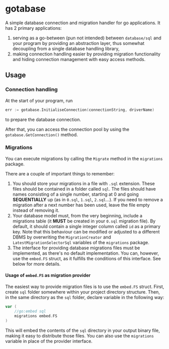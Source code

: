 # gotabase
A simple database connection and migration handler for go applications.
It has 2 primary applications:
1. serving as a go-between (pun not intended) between `database/sql` and your program by providing an abstraction layer, thus somewhat decoupling from a single database handling library,
2. making connection handling easier by providing migration functionality and hiding connection management with easy access methods.

## Usage
### Connection handling

At the start of your program, run
```go
err := gotabase.InitialiseConnection(connectionString, driverName)
```
to prepare the database connection.

After that, you can access the connection pool by using the `gotabase.GetConnection()` method.

### Migrations

You can execute migrations by calling the `Migrate` method in the `migrations` package.

There are a couple of important things to remember:
1. You should store your migrations in a file with `.sql` extension. These files should be contained in a folder called `sql`. The files should have names consisting of a single number, starting at 0 and going **SEQUENTIALLY** up (as in `0.sql`, `1.sql`, `2.sql`...). If you need to remove a migration after a next number has been used, leave the file empty instead of removing it.
2. Your database model must, from the very beginning, include a migrations table (it **MUST** be created in your `0.sql` migration file). By default, it should contain a single integer column called `id` as a primary key. Note that this behaviour can be modified or adjusted to a different DBMS by overwriting the `MigrationCreator` and `LatestMigrationSelectorSql` variables of the `migrations` package.
3. The interface for providing database migrations files must be implemented, as there's no default implementation. You can, however, use the `embed.FS` struct, as it fulfills the conditions of this interface. See below for more details.

#### Usage of `embed.FS` as migration provider
The easiest way to provide migration files is to use the `embed.FS` struct.
First, create `sql` folder somewhere within your project directory structure.
Then, in the same directory as the `sql` folder, declare variable in the following way:
```go
var (
	//go:embed sql
	migrations embed.FS
)
```
This will embed the contents of the `sql` directory in your output binary file, making it easy to distribute those files.
You can also use the `migrations` variable in place of the provider interface.